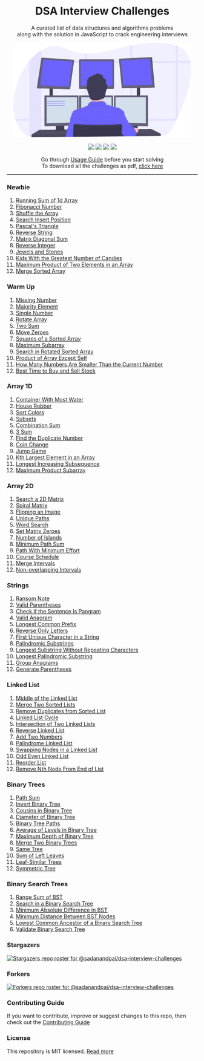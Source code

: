 <div align="center">
  <h1>DSA Interview Challenges</h1>
  <p>A curated list of data structures and algorithms problems <br> along with the solution in JavaScript to crack engineering interviews</p>
  <img src="./programmer.svg" height="250px" />
  <p>
      <a name="stars"><img src="https://img.shields.io/github/stars/sadanandpai/dsa-interview-challenges?style=for-the-badge"></a>
      <a name="forks"><img src="https://img.shields.io/github/forks/sadanandpai/dsa-interview-challenges?logoColor=green&style=for-the-badge"></a>
      <a name="madeWith"><img src="https://img.shields.io/badge/Made%20with-JavaScript-1f425f.svg?style=for-the-badge"></a>
      <a name="license"><img src="https://img.shields.io/github/license/sadanandpai/dsa-interview-challenges?style=for-the-badge"></a>
  </p>
  
  Go through [Usage Guide](./USAGE_GUIDE.md) before you start solving<br>
  To download all the challenges as pdf, <a href="./problems/DSA_challenges.pdf">click here</a>
</div>

---

### Newbie

1. [Running Sum of 1d Array](./problems/newbie.md#Q1)
1. [Fibonacci Number](./problems/newbie.md#Q2)
1. [Shuffle the Array](./problems/newbie.md#Q3)
1. [Search Insert Position](./problems/newbie.md#Q4)
1. [Pascal's Triangle](./problems/newbie.md#Q5)
1. [Reverse String](./problems/newbie.md#Q6)
1. [Matrix Diagonal Sum](./problems/newbie.md#Q7)
1. [Reverse Integer](./problems/newbie.md#Q8)
1. [Jewels and Stones](./problems/newbie.md#Q9)
1. [Kids With the Greatest Number of Candies](./problems/newbie.md#Q10)
1. [Maximum Product of Two Elements in an Array](./problems/newbie.md#Q11)
1. [Merge Sorted Array](./problems/newbie.md#Q12)

### Warm Up

1. [Missing Number](./problems/warmup.md#Q1)
1. [Majority Element](./problems/warmup.md#Q2)
1. [Single Number](./problems/warmup.md#Q3)
1. [Rotate Array](./problems/warmup.md#Q4)
1. [Two Sum](./problems/warmup.md#Q5)
1. [Move Zeroes](./problems/warmup.md#Q6)
1. [Squares of a Sorted Array](./problems/warmup.md#Q7)
1. [Maximum Subarray](./problems/warmup.md#Q8)
1. [Search in Rotated Sorted Array](https://leetcode.com/problems/search-in-rotated-sorted-array)
1. [Product of Array Except Self](https://leetcode.com/problems/product-of-array-except-self)
1. [How Many Numbers Are Smaller Than the Current Number](./problems/warmup.md#Q11)
1. [Best Time to Buy and Sell Stock](./problems/warmup.md#Q12)

### Array 1D

1. [Container With Most Water](https://leetcode.com/problems/container-with-most-water)
1. [House Robber](https://leetcode.com/problems/house-robber)
1. [Sort Colors](https://leetcode.com/problems/sort-colors/)
1. [Subsets](https://leetcode.com/problems/subsets)
1. [Combination Sum](https://leetcode.com/problems/combination-sum)
1. [3 Sum](https://leetcode.com/problems/3sum)
1. [Find the Duplicate Number](https://leetcode.com/problems/find-the-duplicate-number)
1. [Coin Change](https://leetcode.com/problems/coin-change)
1. [Jump Game](https://leetcode.com/problems/jump-game)
1. [Kth Largest Element in an Array](https://leetcode.com/problems/kth-largest-element-in-an-array)
1. [Longest Increasing Subsequence](https://leetcode.com/problems/longest-increasing-subsequence)
1. [Maximum Product Subarray](https://leetcode.com/problems/maximum-product-subarray)

### Array 2D

1. [Search a 2D Matrix](https://leetcode.com/problems/search-a-2d-matrix)
1. [Spiral Matrix](https://leetcode.com/problems/spiral-matrix)
1. [Flipping an Image](https://leetcode.com/problems/flipping-an-image)
1. [Unique Paths](./problems/arrays2.md#Q7)
1. [Word Search](https://leetcode.com/problems/word-search)
1. [Set Matrix Zeroes](https://leetcode.com/problems/set-matrix-zeroes)
1. [Number of Islands](https://leetcode.com/problems/number-of-islands)
1. [Minimum Path Sum](https://leetcode.com/problems/minimum-path-sum)
1. [Path With Minimum Effort](https://leetcode.com/problems/path-with-minimum-effort)
1. [Course Schedule](https://leetcode.com/problems/course-schedule)
1. [Merge Intervals](https://leetcode.com/problems/merge-intervals)
1. [Non-overlapping Intervals](https://leetcode.com/problems/non-overlapping-intervals)

### Strings

1. [Ransom Note](https://leetcode.com/problems/ransom-note)
1. [Valid Parentheses](https://leetcode.com/problems/valid-parentheses)
1. [Check if the Sentence Is Pangram](https://leetcode.com/problems/check-if-the-sentence-is-pangram)
1. [Valid Anagram](https://leetcode.com/problems/valid-anagram)
1. [Longest Common Prefix](https://leetcode.com/problems/longest-common-prefix)
1. [Reverse Only Letters](https://leetcode.com/problems/reverse-only-letters)
1. [First Unique Character in a String](https://leetcode.com/problems/first-unique-character-in-a-string)
1. [Palindromic Substrings](https://leetcode.com/problems/palindromic-substrings)
1. [Longest Substring Without Repeating Characters](https://leetcode.com/problems/longest-substring-without-repeating-characters)
1. [Longest Palindromic Substring](https://leetcode.com/problems/longest-palindromic-substring)
1. [Group Anagrams](https://leetcode.com/problems/group-anagrams)
1. [Generate Parentheses](https://leetcode.com/problems/generate-parentheses)

### Linked List

1. [Middle of the Linked List](https://leetcode.com/problems/middle-of-the-linked-list/)
1. [Merge Two Sorted Lists](https://leetcode.com/problems/merge-two-sorted-lists/)
1. [Remove Duplicates from Sorted List](https://leetcode.com/problems/remove-duplicates-from-sorted-list/)
1. [Linked List Cycle](https://leetcode.com/problems/linked-list-cycle/)
1. [Intersection of Two Linked Lists](https://leetcode.com/problems/intersection-of-two-linked-lists/)
1. [Reverse Linked List](https://leetcode.com/problems/reverse-linked-list/)
1. [Add Two Numbers](https://leetcode.com/problems/add-two-numbers/)
1. [Palindrome Linked List](https://leetcode.com/problems/palindrome-linked-list/)
1. [Swapping Nodes in a Linked List](https://leetcode.com/problems/swapping-nodes-in-a-linked-list/)
1. [Odd Even Linked List](https://leetcode.com/problems/odd-even-linked-list/)
1. [Reorder List](https://leetcode.com/problems/reorder-list/)
1. [Remove Nth Node From End of List](https://leetcode.com/problems/remove-nth-node-from-end-of-list/)

### Binary Trees

1. [Path Sum](https://leetcode.com/problems/path-sum)
1. [Invert Binary Tree](https://leetcode.com/problems/invert-binary-tree)
1. [Cousins in Binary Tree](https://leetcode.com/problems/cousins-in-binary-tree)
1. [Diameter of Binary Tree](https://leetcode.com/problems/diameter-of-binary-tree)
1. [Binary Tree Paths](https://leetcode.com/problems/binary-tree-paths)
1. [Average of Levels in Binary Tree](https://leetcode.com/problems/average-of-levels-in-binary-tree)
1. [Maximum Depth of Binary Tree](https://leetcode.com/problems/maximum-depth-of-binary-tree)
1. [Merge Two Binary Trees](https://leetcode.com/problems/merge-two-binary-trees)
1. [Same Tree](https://leetcode.com/problems/same-tree)
1. [Sum of Left Leaves](https://leetcode.com/problems/sum-of-left-leaves)
1. [Leaf-Similar Trees](https://leetcode.com/problems/leaf-similar-trees)
1. [Symmetric Tree](https://leetcode.com/problems/symmetric-tree)

### Binary Search Trees

1. [Range Sum of BST](https://leetcode.com/problems/range-sum-of-bst)
1. [Search in a Binary Search Tree](https://leetcode.com/problems/search-in-a-binary-search-tree)
1. [Minimum Absolute Difference in BST](https://leetcode.com/problems/minimum-absolute-difference-in-bst)
1. [Minimum Distance Between BST Nodes](https://leetcode.com/problems/minimum-distance-between-bst-nodes)
1. [Lowest Common Ancestor of a Binary Search Tree](https://leetcode.com/problems/lowest-common-ancestor-of-a-binary-search-tree/)
1. [Validate Binary Search Tree](https://leetcode.com/problems/validate-binary-search-tree/)

### Stargazers

[![Stargazers repo roster for @sadanandpai/dsa-interview-challenges](https://reporoster.com/stars/sadanandpai/dsa-interview-challenges)](https://github.com/sadanandpai/dsa-interview-challenges/stargazers)

### Forkers

[![Forkers repo roster for @sadanandpai/dsa-interview-challenges](https://reporoster.com/forks/sadanandpai/dsa-interview-challenges)](https://github.com/sadanandpai/dsa-interview-challenges/network/members)

### Contributing Guide

If you want to contribute, improve or suggest changes to this repo, then check out the [Contributing Guide](./CONTRIBUTING.md)

### License

This repository is MIT licensed. [Read more](./LICENSE)
